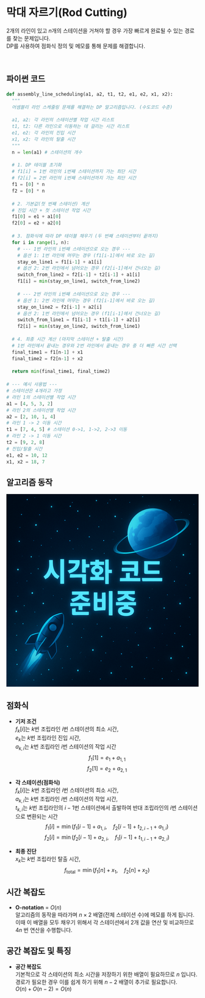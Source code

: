# 막대 자르기(Rod Cutting)

2개의 라인이 있고 $n$개의 스테이션을 거쳐야 할 경우 가장 빠르게 완료될 수 있는 경로를 찾는 문제입니다.
<br>
DP를 사용하여 점화식 정의 및 메모를 통해 문제를 해결합니다.


<br>

## 파이썬 코드
```python
def assembly_line_scheduling(a1, a2, t1, t2, e1, e2, x1, x2):
  """
  어셈블리 라인 스케줄링 문제를 해결하는 DP 알고리즘입니다. (수도코드 수준)
  
  a1, a2: 각 라인의 스테이션별 작업 시간 리스트
  t1, t2: 다른 라인으로 이동하는 데 걸리는 시간 리스트
  e1, e2: 각 라인의 진입 시간
  x1, x2: 각 라인의 탈출 시간
  """
  n = len(a1) # 스테이션의 개수

  # 1. DP 테이블 초기화
  # f1[i] = 1번 라인의 i번째 스테이션까지 가는 최단 시간
  # f2[i] = 2번 라인의 i번째 스테이션까지 가는 최단 시간
  f1 = [0] * n
  f2 = [0] * n

  # 2. 기본값(첫 번째 스테이션) 계산
  # 진입 시간 + 첫 스테이션 작업 시간
  f1[0] = e1 + a1[0]
  f2[0] = e2 + a2[0]

  # 3. 점화식에 따라 DP 테이블 채우기 (두 번째 스테이션부터 끝까지)
  for i in range(1, n):
    # --- 1번 라인의 i번째 스테이션으로 오는 경우 ---
    # 옵션 1: 1번 라인에 머무는 경우 (f1[i-1]에서 바로 오는 길)
    stay_on_line1 = f1[i-1] + a1[i]
    # 옵션 2: 2번 라인에서 넘어오는 경우 (f2[i-1]에서 건너오는 길)
    switch_from_line2 = f2[i-1] + t2[i-1] + a1[i]
    f1[i] = min(stay_on_line1, switch_from_line2)

    # --- 2번 라인의 i번째 스테이션으로 오는 경우 ---
    # 옵션 1: 2번 라인에 머무는 경우 (f2[i-1]에서 바로 오는 길)
    stay_on_line2 = f2[i-1] + a2[i]
    # 옵션 2: 1번 라인에서 넘어오는 경우 (f1[i-1]에서 건너오는 길)
    switch_from_line1 = f1[i-1] + t1[i-1] + a2[i]
    f2[i] = min(stay_on_line2, switch_from_line1)

  # 4. 최종 시간 계산 (마지막 스테이션 + 탈출 시간)
  # 1번 라인에서 끝내는 경우와 2번 라인에서 끝내는 경우 중 더 빠른 시간 선택
  final_time1 = f1[n-1] + x1
  final_time2 = f2[n-1] + x2
  
  return min(final_time1, final_time2)

# --- 예시 사용법 ---
# 스테이션은 4개라고 가정
# 라인 1의 스테이션별 작업 시간
a1 = [4, 5, 3, 2]
# 라인 2의 스테이션별 작업 시간
a2 = [2, 10, 1, 4]
# 라인 1 -> 2 이동 시간
t1 = [7, 4, 5] # 스테이션 0->1, 1->2, 2->3 이동
# 라인 2 -> 1 이동 시간
t2 = [9, 2, 8]
# 진입/탈출 시간
e1, e2 = 10, 12
x1, x2 = 18, 7

```

## 알고리즘 동작

![시각화 준비중](ready_to_visual.png)

## 점화식

- **기저 조건**          
$f_k[i]$는 $k$번 조립라인 $i$번 스테이션의 최소 시간,          
$e_k$는 $k$번 조립라인 진입 시간,          
$a_{k,i}$는 $k$번 조립라인 $i$번 스테이션의 작업 시간
$$f_1[1] = e_1 + a_{1,1}$$
$$f_2[1] = e_2 + a_{2,1}$$

- **각 스테이션(점화식)**          
$f_k[i]$는 $k$번 조립라인 $i$번 스테이션의 최소 시간,          
$a_{k,i}$는 $k$번 조립라인 $i$번 스테이션의 작업 시간,          
$t_{k,i}$는 $k$번 조립라인의 $i-1$번 스테이션에서 출발하여 반대 조립라인의 $i$번 스테이션으로 변환되는 시간
$$f_1[i] = \min(f_1[i-1] + a_{1,i}, \quad f_2[i-1] + t_{2,i-1} + a_{1,i})$$
$$f_2[i] = \min(f_2[i-1] + a_{2,i}, \quad f_1[i-1] + t_{1,i-1} + a_{2,i})$$

- **최종 진단**          
$x_k$는 $k$번 조립라인 탈출 시간,          
$$f_{\text{total}} = \min(f_1[n] + x_1, \quad f_2[n] + x_2)$$

## 시간 복잡도

- **O-notation** = $O(n)$          
알고리즘의 동작을 따라가며 $n \times 2$ 배열(전체 스테이션 수)에 메모를 하게 됩니다.          
이때 이 배열을 모두 채우기 위해서 각 스테이션에서 2개 값을 연산 및 비교하므로 $4n$ 번 연산을 수행합니다.

## 공간 복잡도 및 특징

- **공간 복잡도**          
기본적으로 각 스테이션의 최소 시간을 저장하기 위한 배열이 필요하므로 $n$ 입니다.          
경로가 필요한 경우 이를 쉽게 하기 위해 $n-2$ 배열이 추가로 필요합니다.          
$O(n) + O(n-2) = O(n)$